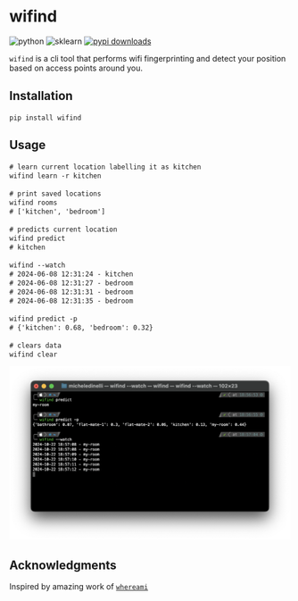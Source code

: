 # wifind

![python](https://img.shields.io/badge/Python-3776AB.svg?style=plain&logo=Python&logoColor=white)
![sklearn](https://img.shields.io/badge/scikitlearn-F7931E.svg?style=flat&logo=scikit-learn&logoColor=white)
[![pypi downloads](https://img.shields.io/pypi/dw/wifind)](https://pypi.org/project/wifind/)

`wifind` is a cli tool that performs wifi fingerprinting and detect your position based on access points around you.

## Installation

```console
pip install wifind
```

## Usage

```console
# learn current location labelling it as kitchen
wifind learn -r kitchen

# print saved locations
wifind rooms
# ['kitchen', 'bedroom']

# predicts current location
wifind predict
# kitchen

wifind --watch
# 2024-06-08 12:31:24 - kitchen
# 2024-06-08 12:31:27 - bedroom
# 2024-06-08 12:31:31 - bedroom
# 2024-06-08 12:31:35 - bedroom

wifind predict -p
# {'kitchen': 0.68, 'bedroom': 0.32}

# clears data
wifind clear
```

![screenshot](screenshot.png)

## Acknowledgments

Inspired by amazing work of [`whereami`](https://github.com/kootenpv/whereami)
